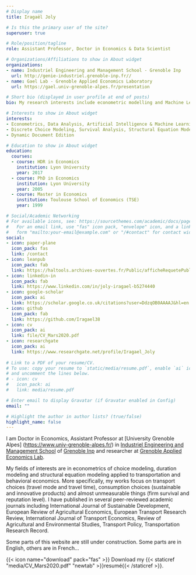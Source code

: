 ```yaml
---
# Display name
title: Iragaël Joly

# Is this the primary user of the site?
superuser: true

# Role/position/tagline
role: Assistant Professor, Doctor in Economics & Data Scientist

# Organizations/Affiliations to show in About widget
organizations:
- name: Industriel Engineering and Management School - Grenoble Inp
  url: http://genie-industriel.grenoble-inp.fr//
- name: Gael Lab - Grenoble Applied Economics Laboratory
  url: https://gael.univ-grenoble-alpes.fr/presentation

# Short bio (displayed in user profile at end of posts)
bio: My research interests include econometric modelling and Machine Learning tools applied to consumer behavior and managers strategic decision in the fields of smart-products (Artificial Intelligence, IoT, CPP, etc), transport, food and innovative products. 

# Interests to show in About widget
interests:
- Econometrics, Data Analysis, Artificial Intelligence & Machine Learning
- Discrete Choice Modeling, Survival Analysis, Structural Equation Modelling
- Dynamic Document Edition

# Education to show in About widget
education:
  courses:
  - course: HDR in Economics
    institution: Lyon University
    year: 2017
  - course: PhD in Economics
    institution: Lyon University
    year: 2005
  - course: Master in Economics
    institution: Toulouse School of Economics (TSE)
    year: 1999  

# Social/Academic Networking
# For available icons, see: https://sourcethemes.com/academic/docs/page-builder/#icons
#   For an email link, use "fas" icon pack, "envelope" icon, and a link in the
#   form "mailto:your-email@example.com" or "/#contact" for contact widget.
social:
- icon: paper-plane
  icon_pack: fas
  link: /contact
- icon: leanpub
  icon_pack: fab
  link: https://haltools.archives-ouvertes.fr/Public/afficheRequetePubli.php?auteur_exp=iragael+joly&CB_ref_biblio=oui&langue=Anglais&tri_exp=annee_publi&tri_exp2=typdoc&tri_exp3=date_publi&ordre_aff=TA&Fen=Aff&css=../css/VisuOmbreVignettes.css
- icon: linkedin-in
  icon_pack: fab
  link: https://www.linkedin.com/in/joly-iragael-b5274440
- icon: google-scholar
  icon_pack: ai
  link: https://scholar.google.co.uk/citations?user=DdzqOB0AAAAJ&hl=en
- icon: github
  icon_pack: fab
  link: https://github.com/Iragael38
- icon: cv
  icon_pack: ai
  link: file/CV_Mars2020.pdf
- icon: researchgate
  icon_pack: ai
  link: https://www.researchgate.net/profile/Iragael_Joly
  
# Link to a PDF of your resume/CV.
# To use: copy your resume to `static/media/resume.pdf`, enable `ai` icons in `params.toml`, 
# and uncomment the lines below.
# - icon: cv
#   icon_pack: ai
#   link: media/resume.pdf

# Enter email to display Gravatar (if Gravatar enabled in Config)
email: ""

# Highlight the author in author lists? (true/false)
highlight_name: false
---
```


I am Doctor in Economics, Assistant Professor at [University Grenoble Alpes] (https://www.univ-grenoble-alpes.fr/) in [Industriel Engineering and Management School](http://genie-industriel.grenoble-inp.fr//) of [Grenoble Inp](http://www.grenoble-inp.fr/) and researcher at [Grenoble Applied Economics Lab](https://gael.univ-grenoble-alpes.fr/presentation). 

My fields of interests are in econometrics of choice modeling, duration modeling and structural equation modeling applied to transportation and behavioral economics. More specifically, my works focus on transport choices (travel mode and travel time), consumption choices (sustainable and innovative products) and almost unmeasurable things (firm survival and reputation level). I have published in several peer-reviewed academic journals including International Journal of Sustainable Development, European Review of Agricultural Economics, European Transport Research Review, International Journal of Transport Economics, Review of Agricultural and Environmental Studies, Transport Policy, Transportation Research Record.

Some parts of this website are still under construction. Some parts are in English, others are in French...

{{< icon name="download" pack="fas" >}} Download my {{< staticref "media/CV_Mars2020.pdf" "newtab" >}}resumé{{< /staticref >}}.
